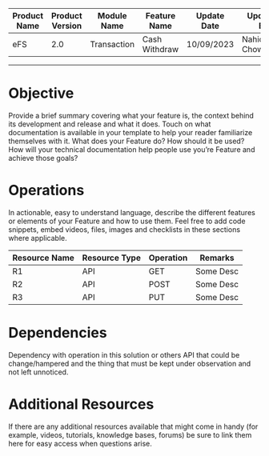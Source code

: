 | Product Name | Product Version | Module Name | Feature Name | Update Date | Updated By
|---|---|---|---|---|---|
| eFS | 2.0 | Transaction | Cash Withdraw | 10/09/2023 | Nahid Chowdhury

***

# Objective
Provide a brief summary covering what your feature is, the context behind its development and release and what it does. Touch on what documentation is available in your template to help your reader familiarize themselves with it. 
What does your Feature do? 
How should it be used? 
How will your technical documentation help people use you’re Feature and achieve those goals?

# Operations
In actionable, easy to understand language, describe the different features or elements of your Feature and how to use them. Feel free to add code snippets, embed videos, files, images and checklists in these sections where applicable.

| Resource Name | Resource Type | Operation | Remarks | 
|---|---|---|---|
| R1 | API | GET | Some Desc
| R2 | API | POST | Some Desc
| R3 | API | PUT | Some Desc

# Dependencies
Dependency with operation in this solution or others API that could be change/hampered and the thing that must be kept under observation and not left unnoticed.

# Additional Resources
If there are any additional resources available that might come in handy (for example, videos, tutorials, knowledge bases, forums) be sure to link them here for easy access when questions arise. 
